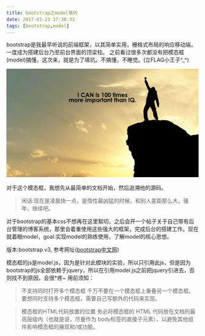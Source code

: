 ```yaml
---
title: bootstrap之model填坑
date: 2017-03-23 17:30:33
tags: [bootstrap,model]
---
```


bootstrap是我最早听说的前端框架，以其简单实用，栅格式布局的响应移动端，一度成为搭建后台乃至前台界面的顶梁柱。 之前看过很多次都没有把模态框(model)搞懂，这次来，就是为了填坑。不搞懂，不睡觉。(立FLAG小王子^_^)

!['picture'](https://raw.githubusercontent.com/AllenGu93/imageForHexo/master/WallpaperStudio10-19166.jpg)

对于这个模态框，我想先从最简单的文档开始，然后追溯他的源码。
<!--more-->

>闲话:现在是凌晨快一点，是惰性最凶猛的时候，和别人差距那么大，骚年，继续吧。

对于bootstrap的基本css不想再在这里絮叨，之后会开一个帖子关于自己带有后台管理的博客系统，那里会着重使用这些强大的框架，完成后台的搭建工作。现在就着眼model，goal:实现model的熟练使用，了解model的核心思想。

版本:bootstrap v3, 参考网址([bootstrap中文网](http://v3.bootcss.com/))

模态框的js是model.js，因为是针对此模块的实验，所以只引用此js，但是因为bootstrap的js全部依赖于jquery，所以在引用model.js之前把jquery引进去，否则找不到原因，会很*疼~
用前须知：

>不支持同时打开多个模态框
>千万不要在一个模态框上重叠另一个模态框。要想同时支持多个模态框，需要自己写额外的代码来实现。


>模态框的HTML代码放置的位置
>务必将模态框的 HTML 代码放在文档的最高层级内（也就是说，尽量作为 body标签的直接子元素），以避免其他组件影响模态框的展现和/或功能。





